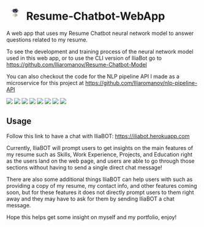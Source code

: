 # <img src="static/images/chatbotGif.gif" width="45" height="40" /> Resume-Chatbot-WebApp
A web app that uses my Resume Chatbot neural network model to answer questions related to my resume. 

<!-- You can check out a limited functionality demo version of this project <a href="https://iliabot.herokuapp.com ">here</a>! -->

To see the development and training process of the neural network model used in this web app, or to use the CLI version of IliaBot go to https://github.com/Iliaromanov/Resume-Chatbot-Model

You can also checkout the code for the NLP pipeline API I made as a microservice for this project at https://github.com/Iliaromanov/nlp-pipeline-API 

<img src="https://img.shields.io/badge/-JavaScript-yellow" /> <img src="https://img.shields.io/badge/-jQuery-brown" /> <img src="https://img.shields.io/badge/-Python-blue" /> <img src="https://img.shields.io/badge/-Flask-light_green" /> <img src="https://img.shields.io/badge/-Tensorflow-orange" /> <img src="https://img.shields.io/badge/-NLTK-dark_green" /> <img src="https://img.shields.io/badge/-HTML5-red" /> <img src="https://img.shields.io/badge/-CSS-purple" />

<!--To embed just the chat window (exclude background) use: <iframe src="https://www.xkcd.com/#chatbot_window"></iframe>-->


## Usage

Follow this link to have a chat with IliaBOT: https://iliabot.herokuapp.com

Currently, IliaBOT will prompt users to get insights on the main features of my resume such as Skills, Work Experience, Projects, and Education right as the users land on the web page, and users are able to go through those sections without having to send a single direct chat message!

There are also some additional things IliaBOT can help users with such as providing a copy of my resume, my contact info, and other features coming soon, but for these features it does not directly prompt users to them right away and they may have to ask for them by sending IliaBOT a chat message.

Hope this helps get some insight on myself and my portfolio, enjoy!
